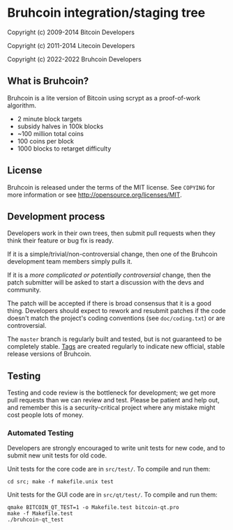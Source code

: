 Bruhcoin integration/staging tree
================================



Copyright (c) 2009-2014 Bitcoin Developers

Copyright (c) 2011-2014 Litecoin Developers

Copyright (c) 2022-2022 Bruhcoin Developers

What is Bruhcoin?
----------------

Bruhcoin is a lite version of Bitcoin using scrypt as a proof-of-work algorithm.
 - 2 minute block targets
 - subsidy halves in 100k blocks
 - ~100 million total coins
 - 100 coins per block
 - 1000 blocks to retarget difficulty

License
-------

Bruhcoin is released under the terms of the MIT license. See `COPYING` for more
information or see http://opensource.org/licenses/MIT.

Development process
-------------------

Developers work in their own trees, then submit pull requests when they think
their feature or bug fix is ready.

If it is a simple/trivial/non-controversial change, then one of the Bruhcoin
development team members simply pulls it.

If it is a *more complicated or potentially controversial* change, then the patch
submitter will be asked to start a discussion with the devs and community.

The patch will be accepted if there is broad consensus that it is a good thing.
Developers should expect to rework and resubmit patches if the code doesn't
match the project's coding conventions (see `doc/coding.txt`) or are
controversial.

The `master` branch is regularly built and tested, but is not guaranteed to be
completely stable. [Tags](https://github.com/williameom5678/bruhcoin/tags) are created
regularly to indicate new official, stable release versions of Bruhcoin.

Testing
-------

Testing and code review is the bottleneck for development; we get more pull
requests than we can review and test. Please be patient and help out, and
remember this is a security-critical project where any mistake might cost people
lots of money.

### Automated Testing

Developers are strongly encouraged to write unit tests for new code, and to
submit new unit tests for old code.

Unit tests for the core code are in `src/test/`. To compile and run them:

    cd src; make -f makefile.unix test

Unit tests for the GUI code are in `src/qt/test/`. To compile and run them:

    qmake BITCOIN_QT_TEST=1 -o Makefile.test bitcoin-qt.pro
    make -f Makefile.test
    ./bruhcoin-qt_test

